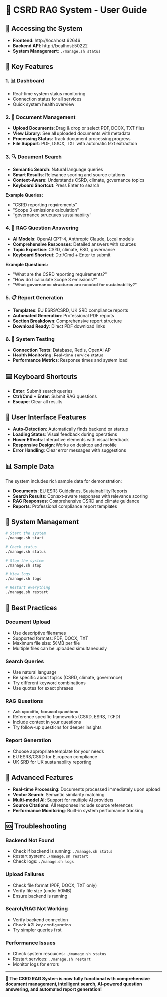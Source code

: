 # 🚀 CSRD RAG System - User Guide

## 📱 **Accessing the System**

- **Frontend**: http://localhost:62646
- **Backend API**: http://localhost:50222
- **System Management**: `./manage.sh status`

## 🎯 **Key Features**

### 1. **📊 Dashboard**
- Real-time system status monitoring
- Connection status for all services
- Quick system health overview

### 2. **📄 Document Management**
- **Upload Documents**: Drag & drop or select PDF, DOCX, TXT files
- **View Library**: See all uploaded documents with metadata
- **Processing Status**: Track document processing progress
- **File Support**: PDF, DOCX, TXT with automatic text extraction

### 3. **🔍 Document Search**
- **Semantic Search**: Natural language queries
- **Smart Results**: Relevance scoring and source citations
- **Context-Aware**: Understands CSRD, climate, governance topics
- **Keyboard Shortcut**: Press Enter to search

**Example Queries:**
- "CSRD reporting requirements"
- "Scope 3 emissions calculation"
- "governance structures sustainability"

### 4. **🤖 RAG Question Answering**
- **AI Models**: OpenAI GPT-4, Anthropic Claude, Local models
- **Comprehensive Responses**: Detailed answers with sources
- **Topic Expertise**: CSRD, climate, ESG, governance
- **Keyboard Shortcut**: Ctrl/Cmd + Enter to submit

**Example Questions:**
- "What are the CSRD reporting requirements?"
- "How do I calculate Scope 3 emissions?"
- "What governance structures are needed for sustainability?"

### 5. **📋 Report Generation**
- **Templates**: EU ESRS/CSRD, UK SRD compliance reports
- **Automated Generation**: Professional PDF reports
- **Section Breakdown**: Comprehensive report structure
- **Download Ready**: Direct PDF download links

### 6. **🧪 System Testing**
- **Connection Tests**: Database, Redis, OpenAI API
- **Health Monitoring**: Real-time service status
- **Performance Metrics**: Response times and system load

## ⌨️ **Keyboard Shortcuts**

- **Enter**: Submit search queries
- **Ctrl/Cmd + Enter**: Submit RAG questions
- **Escape**: Clear all results

## 🎨 **User Interface Features**

- **Auto-Detection**: Automatically finds backend on startup
- **Loading States**: Visual feedback during operations
- **Hover Effects**: Interactive elements with visual feedback
- **Responsive Design**: Works on desktop and mobile
- **Error Handling**: Clear error messages with suggestions

## 📊 **Sample Data**

The system includes rich sample data for demonstration:

- **Documents**: EU ESRS Guidelines, Sustainability Reports
- **Search Results**: Context-aware responses with relevance scoring
- **RAG Responses**: Comprehensive CSRD and climate guidance
- **Reports**: Professional compliance report templates

## 🔧 **System Management**

```bash
# Start the system
./manage.sh start

# Check status
./manage.sh status

# Stop the system
./manage.sh stop

# View logs
./manage.sh logs

# Restart everything
./manage.sh restart
```

## 🎯 **Best Practices**

### **Document Upload**
- Use descriptive filenames
- Supported formats: PDF, DOCX, TXT
- Maximum file size: 50MB per file
- Multiple files can be uploaded simultaneously

### **Search Queries**
- Use natural language
- Be specific about topics (CSRD, climate, governance)
- Try different keyword combinations
- Use quotes for exact phrases

### **RAG Questions**
- Ask specific, focused questions
- Reference specific frameworks (CSRD, ESRS, TCFD)
- Include context in your questions
- Try follow-up questions for deeper insights

### **Report Generation**
- Choose appropriate template for your needs
- EU ESRS/CSRD for European compliance
- UK SRD for UK sustainability reporting

## 🚀 **Advanced Features**

- **Real-time Processing**: Documents processed immediately upon upload
- **Vector Search**: Semantic similarity matching
- **Multi-model AI**: Support for multiple AI providers
- **Source Citations**: All responses include source references
- **Performance Monitoring**: Built-in system performance tracking

## 🆘 **Troubleshooting**

### **Backend Not Found**
- Check if backend is running: `./manage.sh status`
- Restart system: `./manage.sh restart`
- Check logs: `./manage.sh logs`

### **Upload Failures**
- Check file format (PDF, DOCX, TXT only)
- Verify file size (under 50MB)
- Ensure backend is running

### **Search/RAG Not Working**
- Verify backend connection
- Check API key configuration
- Try simpler queries first

### **Performance Issues**
- Check system resources: `./manage.sh status`
- Restart services: `./manage.sh restart`
- Monitor logs for errors

---

**🎉 The CSRD RAG System is now fully functional with comprehensive document management, intelligent search, AI-powered question answering, and automated report generation!**